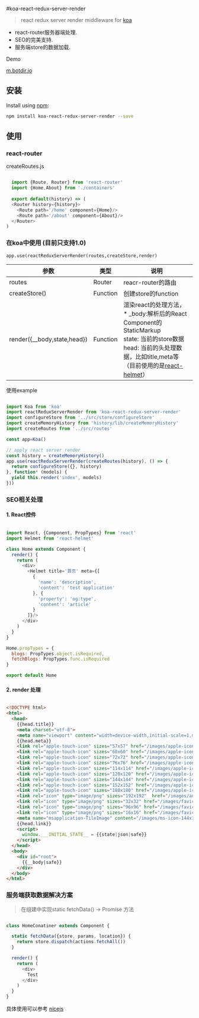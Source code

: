#koa-react-redux-server-render



> react redux server render middleware for [koa](https://github.com/koajs/koa)

* react-router服务器端处理.
* SEO的完美支持.
* 服务端store的数据加载.

Demo

[m.botdir.io](https://m.botdir.io/list)

## 安装

Install using [npm](http://www.npmjs.org/):

```sh
npm install koa-react-redux-server-render --save
``` 

## 使用

### react-router

createRoutes.js
```js

  import {Route, Router} from 'react-router'
  import {Home,About} from './containers'
  
  export default(history) => (
  <Router history={history}>
    <Route path='/home' component={Home}/>
    <Route path='/about' component={About}/>
  </Router>
)
```

### 在koa中使用 (目前只支持1.0)

`app.use(reactReduxServerRender(routes,createStore,render)`


| 参数 | 类型 | 说明 |
| --- | --- | --- |
| routes | Router | reacr-router的路由 |
| createStore() | Function | 创建store的function |
| render({__body,state,head}) | Function | 渲染react的处理方法，<br> * _body:解析后的React Component的StaticMarkup <br>state: 当前的store数据<br>head: 当前的头处理数据，比如title,meta等（目前使用的是[react-helmet](https://github.com/nfl/react-helmet)）|

使用example
```js

import Koa from 'koa'
import reactReduxServerRender from 'koa-react-redux-server-render'
import configureStore from '../src/store/configureStore'
import createMemoryHistory from 'history/lib/createMemoryHistory'
import createRoutes from '../src/routes'

const app=Koa()

// apply react server render
const history = createMemoryHistory()
app.use(reactReduxServerRender(createRoutes(history), () => {
  return configureStore({}, history)
}, function* (models) {
  yield this.render('index', models)
}))

```

### SEO相关处理

#### 1. React控件

```js

import React, {Component, PropTypes} from 'react'
import Helmet from 'react-helmet'

class Home extends Component {
  render() {
    return (
      <div>
        <Helmet title='首页' meta={[
          {
            'name': 'description',
            'content': 'test application'
          }, {
            'property': 'og:type',
            'content': 'article'
          }
        ]}/>
      </div>
    )
  }
}

Home.propTypes = {
  blogs: PropTypes.object.isRequired,
  fetchBlogs: PropTypes.func.isRequired
}

export default Home

```
#### 2. render 处理

```html

<!DOCTYPE html>
<html>
  <head>
    {{head.title}}
    <meta charset="utf-8">
    <meta name="viewport" content="width=device-width,initial-scale=1,maximum-scale=1">
    {{head.meta}}
    <link rel="apple-touch-icon" sizes="57x57" href="/images/apple-icon-57x57.png">
    <link rel="apple-touch-icon" sizes="60x60" href="/images/apple-icon-60x60.png">
    <link rel="apple-touch-icon" sizes="72x72" href="/images/apple-icon-72x72.png">
    <link rel="apple-touch-icon" sizes="76x76" href="/images/apple-icon-76x76.png">
    <link rel="apple-touch-icon" sizes="114x114" href="/images/apple-icon-114x114.png">
    <link rel="apple-touch-icon" sizes="120x120" href="/images/apple-icon-120x120.png">
    <link rel="apple-touch-icon" sizes="144x144" href="/images/apple-icon-144x144.png">
    <link rel="apple-touch-icon" sizes="152x152" href="/images/apple-icon-152x152.png">
    <link rel="apple-touch-icon" sizes="180x180" href="/images/apple-icon-180x180.png">
    <link rel="icon" type="image/png" sizes="192x192"  href="/images/android-icon-192x192.png">
    <link rel="icon" type="image/png" sizes="32x32" href="/images/favicon-32x32.png">
    <link rel="icon" type="image/png" sizes="96x96" href="/images/favicon-96x96.png">
    <link rel="icon" type="image/png" sizes="16x16" href="/images/favicon-16x16.png">
    <meta name="msapplication-TileImage" content="/images/ms-icon-144x144.png">
    {{head.link}}
    <script>
      window.___INITIAL_STATE__ = {{state|json|safe}}
    </script>
  </head>
  <body>
    <div id="root">
      {{__body|safe}}
    </div>
  </body>
</html>

```

### 服务端获取数据解决方案

> 在组建中实现static fetchData() -> Promise 方法

```js

class HomeConatiner extends Component {

  static fetchData({store, params, location}) {
    return store.dispatch(actions.fetchAll())
  }

  render() {
    return (
      <div>
        Test
      </div>
    )
  }
}

```

具体使用可以参考 [nicejs](http://github.com/nice-js/nicejs-web)


